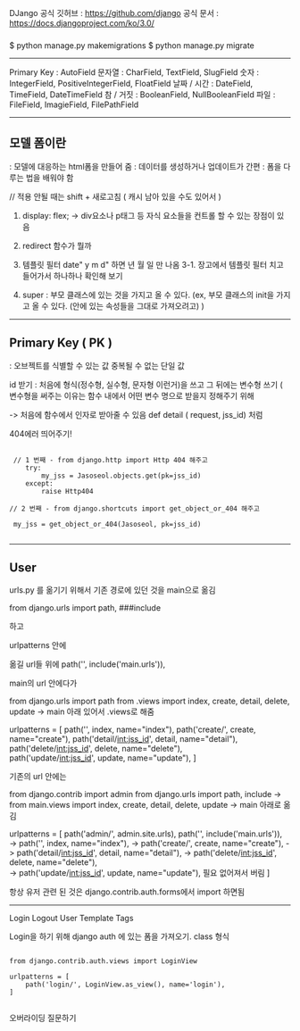 DJango 공식 깃허브
: https://github.com/django
공식 문서
: https://docs.djangoproject.com/ko/3.0/


###

$ python manage.py makemigrations
$ python manage.py migrate



--------------------------------------

Primary Key : AutoField
문자열 : CharField, TextField, SlugField
숫자 : IntegerField, PositiveIntegerField, FloatField
날짜 / 시간 : DateField, TimeField, DateTimeField
참 / 거짓 : BooleanField, NullBooleanField
파일 : FileField, ImagieField, FilePathField




----------------------------------------------------------

## 모델 폼이란

 : 모델에 대응하는 html폼을 만들어 줌
 : 데이터를 생성하거나 업데이트가 간편
 : 폼을 다루는 법을 배워야 함
 
 
 // 적용 안될 때는 shift + 새로고침 ( 캐시 남아 있을 수도 있어서 )
 
 1. display: flex; -> div요소나 p태그 등 자식 요소들을 컨트롤 할 수 있는 장점이 있음
 
 2. redirect 함수가 뭘까
 
 3. 템플릿 필터 date" y m d" 하면 년 월 일 만 나옴
 3-1. 장고에서 템플릿 필터 치고 들어가서 하나하나 확인해 보기
 
 4. super : 부모 클래스에 있는 것을 가지고 올 수 있다.
            (ex, 부모 클래스의 init을 가지고 올 수 있다. (안에 있는 속성들을 그대로 가져오려고) )
            
            
 --------------------------------------
 
 ## Primary Key ( PK )
 
 : 오브젝트를 식별할 수 있는 값
   중복될 수 없는 단일 값
   
   
   id 받기 : 처음에 형식(정수형, 실수형, 문자형 이런거)을 쓰고 그 뒤에는 변수형 쓰기 ( 변수형을 써주는 이유는 함수 내에서 어떤 변수 명으로 받을지 정해주기 위해

-> 처음에 함수에서 인자로 받아줄 수 있음 def detail ( request, jss_id) 처럼

404에러 띄어주기!


<pre><code>
 // 1 번째 - from django.http import Http 404 해주고   
    try:
        my_jss = Jasoseol.objects.get(pk=jss_id)
    except:
        raise Http404

// 2 번째 - from django.shortcuts import get_object_or_404 해주고

 my_jss = get_object_or_404(Jasoseol, pk=jss_id)

</pre></code>


-------------------------------------------------------

## User

urls.py 를 옮기기 위해서
기존 경로에 있던 것을 main으로 옮김

from django.urls import path, ###include

하고

urlpatterns 안에

옮길 url들 위에
path('', include('main.urls')),

main의 url 안에다가

from django.urls import path
from .views import index, create, detail, delete, update
-> main 아래 있어서 .views로 해줌


urlpatterns = [
    path('', index, name="index"),
    path('create/', create, name="create"),
    path('detail/<int:jss_id>', detail, name="detail"),
    path('delete/<int:jss_id>', delete, name="delete"),    
    path('update/<int:jss_id>', update, name="update"),
]

기존의 url 안에는

from django.contrib import admin
from django.urls import path, include
-> from main.views import index, create, detail, delete, update -> main 아래로 옮김


urlpatterns = [
    path('admin/', admin.site.urls),
    path('', include('main.urls')),    
    -> path('', index, name="index"),
    -> path('create/', create, name="create"),
    -> path('detail/<int:jss_id>', detail, name="detail"),
    -> path('delete/<int:jss_id>', delete, name="delete"),    
    -> path('update/<int:jss_id>', update, name="update"), 필요 없어져서 버림
]


항상 유저 관련 된 것은 django.contrib.auth.forms에서 import 하면됨


----------------------------------------------
Login Logout User Template Tags

Login을 하기 위해 django auth 에 있는 폼을 가져오기. class 형식

<pre><code>
from django.contrib.auth.views import LoginView

urlpatterns = [
    path('login/', LoginView.as_view(), name='login'),
]

</pre></code>

오버라이딩 질문하기
